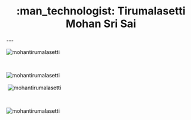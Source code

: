 <center><h1> :man_technologist: Tirumalasetti Mohan Sri Sai </h1></center>
---
<p align="left"> <img src="https://komarev.com/ghpvc/?username=mohantirumalasetti&label=PROFILE%20VIEWS&color=0e75b6&style=flat" alt="mohantirumalasetti" /> </p> <br>

<p><img align="left" src="https://github-readme-stats.vercel.app/api/top-langs?username=mohantirumalasetti&show_icons=true&locale=en&layout=compact" alt="mohantirumalasetti" /></p> <br>

<p>&nbsp;<img align="center" src="https://github-readme-stats.vercel.app/api?username=mohantirumalasetti&show_icons=true&locale=en" alt="mohantirumalasetti" /></p> <br>

<p><img align="center" src="https://github-readme-streak-stats.herokuapp.com/?user=mohantirumalasetti&" alt="mohantirumalasetti" /></p> <br>

